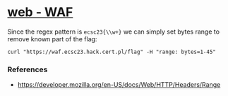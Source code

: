 # [web - WAF](https://hack.cert.pl/challenge/waf)

Since the regex pattern is `ecsc23{\\w+}` we can simply set bytes range to remove known part of the flag:
```
curl "https://waf.ecsc23.hack.cert.pl/flag" -H "range: bytes=1-45"
```

### References
- https://developer.mozilla.org/en-US/docs/Web/HTTP/Headers/Range
